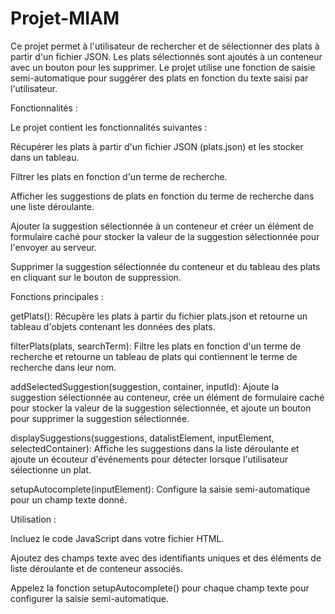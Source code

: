 # Projet-MIAM



Ce projet permet à l'utilisateur de rechercher et de sélectionner des plats à partir d'un fichier JSON. Les plats sélectionnés sont ajoutés à un conteneur avec un bouton pour les supprimer. Le projet utilise une fonction de saisie semi-automatique pour suggérer des plats en fonction du texte saisi par l'utilisateur.



Fonctionnalités :



Le projet contient les fonctionnalités suivantes :

Récupérer les plats à partir d'un fichier JSON (plats.json) et les stocker dans un tableau.

Filtrer les plats en fonction d'un terme de recherche.

Afficher les suggestions de plats en fonction du terme de recherche dans une liste déroulante.

Ajouter la suggestion sélectionnée à un conteneur et créer un élément de formulaire caché pour stocker la valeur de la suggestion sélectionnée pour l'envoyer au serveur.

Supprimer la suggestion sélectionnée du conteneur et du tableau des plats en cliquant sur le bouton de suppression.



Fonctions principales :



getPlats(): Récupère les plats à partir du fichier plats.json et retourne un tableau d'objets contenant les données des plats.

filterPlats(plats, searchTerm): Filtre les plats en fonction d'un terme de recherche et retourne un tableau de plats qui contiennent le terme de recherche dans leur nom.

addSelectedSuggestion(suggestion, container, inputId): Ajoute la suggestion sélectionnée au conteneur, crée un élément de formulaire caché pour stocker la valeur de la suggestion sélectionnée, et ajoute un bouton pour supprimer la suggestion sélectionnée.

displaySuggestions(suggestions, datalistElement, inputElement, selectedContainer): Affiche les suggestions dans la liste déroulante et ajoute un écouteur d'événements pour détecter lorsque l'utilisateur sélectionne un plat.

setupAutocomplete(inputElement): Configure la saisie semi-automatique pour un champ texte donné.



Utilisation :



Incluez le code JavaScript dans votre fichier HTML.

Ajoutez des champs texte avec des identifiants uniques et des éléments de liste déroulante et de conteneur associés.

Appelez la fonction setupAutocomplete() pour chaque champ texte pour configurer la saisie semi-automatique.



